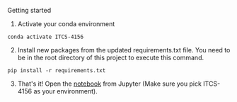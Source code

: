 Getting started

1. Activate your conda environment
```
conda activate ITCS-4156
```

2. Install new packages from the updated requirements.txt file. 
You need to be in the root directory of this project to execute this command. 
```
pip install -r requirements.txt
```

3. That's it! Open the [notebook](https://cci-git.uncc.edu/itcs4156/programming-assignments/-/blob/master/itcs4156/notebooks/3%20-%20Neural%20Neworks.ipynb) from Jupyter (Make sure you pick ITCS-4156 as your environment).
